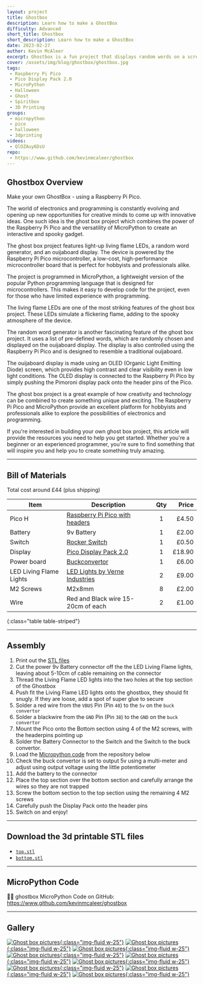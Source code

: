 ```yaml
---
layout: project
title: Ghostbox
description: Learn how to make a GhostBox
difficulty: Advanced
short_title: Ghostbox
short_description: Learn how to make a GhostBox
date: 2023-02-27
author: Kevin McAleer
excerpt: Ghostbox is a fun project that displays random words on a screen. 
cover: /assets/img/blog/ghostbox/ghostbox.jpg
tags: 
 - Raspberry Pi Pico
 - Pico Display Pack 2.0
 - MicroPython
 - Halloween
 - Ghost
 - Spiritbox
 - 3D Printing
groups:
 - micropython
 - pico
 - halloween
 - 3dprinting
videos:
 - QlOZAuy6DsU
repo:
 - https://www.github.com/kevinmcaleer/ghostbox
---
```


## Ghostbox Overview

Make your own GhostBox - using a Raspberry Pi Pico.

The world of electronics and programming is constantly evolving and opening up new opportunities for creative minds to come up with innovative ideas. One such idea is the ghost box project which combines the power of the Raspberry Pi Pico and the versatility of MicroPython to create an interactive and spooky gadget.

The ghost box project features light-up living flame LEDs, a random word generator, and an ouijaboard display. The device is powered by the Raspberry Pi Pico microcontroller, a low-cost, high-performance microcontroller board that is perfect for hobbyists and professionals alike.

The project is programmed in MicroPython, a lightweight version of the popular Python programming language that is designed for microcontrollers. This makes it easy to develop code for the project, even for those who have limited experience with programming.

The living flame LEDs are one of the most striking features of the ghost box project. These LEDs simulate a flickering flame, adding to the spooky atmosphere of the device. 

The random word generator is another fascinating feature of the ghost box project. It uses a list of pre-defined words, which are randomly chosen and displayed on the ouijaboard display. The display is also controlled using the Raspberry Pi Pico and is designed to resemble a traditional ouijaboard.

The ouijaboard display is made using an OLED (Organic Light Emitting Diode) screen, which provides high contrast and clear visibility even in low light conditions. The OLED display is connected to the Raspberry Pi Pico by simply pushing the Pimoroni display pack onto the header pins of the Pico.

The ghost box project is a great example of how creativity and technology can be combined to create something unique and exciting. The Raspberry Pi Pico and MicroPython provide an excellent platform for hobbyists and professionals alike to explore the possibilities of electronics and programming.

If you're interested in building your own ghost box project, this article will provide the resources you need to help you get started. Whether you're a beginner or an experienced programmer, you're sure to find something that will inspire you and help you to create something truly amazing.

---

## Bill of Materials

Total cost around £44 (plus shipping)

Item                    | Description                                                                                                          | Qty |  Price
------------------------|----------------------------------------------------------------------------------------------------------------------|:---:|------:
Pico H                  | [Raspberry Pi Pico with headers](https://shop.pimoroni.com/products/raspberry-pi-pico?variant=40059364311123)        |  1  |  £4.50
Battery                 | 9v Battery                                                                                                           |  1  |  £2.00
Switch                  | [Rocker Switch](https://uk.rs-online.com/web/p/rocker-switches/1640941)                                              |  1  |  £0.50
Display                 | [Pico Display Pack 2.0](https://shop.pimoroni.com/products/pico-display-pack-2-0)                                    |  1  | £18.90
Power board             | [Buckconvertor](https://shop.pimoroni.com/products/mpm3610-5v-buck-converter-breakout-21v-in-5v-out-at-1-2a)         |  1  |  £6.00
LED Living Flame Lights | [LED Lights by Verne Industries](https://www.verneindustries.co.uk/ourshop/prod_7083340-Living-Flame-LED-Light.html) |  2  |  £9.00
M2 Screws               | M2x8mm                                                                                                               |  8  |  £2.00
Wire                    | Red and Black wire 15-20cm of each                                                                                   |  2  |  £1.00
{:class="table table-striped"}

---

## Assembly

1. Print out the [STL files](#download-the-3d-printable-stl-files)
1. Cut the power 9v Battery connector off the the LED Living Flame lights, leaving about 5-10cm of cable remaining on the connector
1. Thread the Living Flame LED lights into the two holes at the top section of the Ghostbox
1. Push fit the Living Flame LED lights onto the ghostbox, they should fit snugly. If they are loose, add a spot of super glue to secure
1. Solder a red wire from the `VBUS` Pin (Pin `40`) to the `5v` on the `buck convertor`
1. Solder a blackwire from the `GND` Pin (Pin `38`) to the `GND` on the `buck convertor`
1. Mount the Pico onto the Bottom section using 4 of the M2 screws, with the headerpins pointing up
1. Solder the Battery Connector to the Switch and the Switch to the buck convertor.
1. Load the [Micropython code](#micropython-code) from the repository below
1. Check the buck convertor is set to output 5v using a multi-meter and adjust using output voltage using the little potentiometer
1. Add the battery to the connector
1. Place the top section over the bottom section and carefully arrange the wires so they are not trapped
1. Screw the bottom section to the top section using the remaining 4 M2 screws
1. Carefully push the Display Pack onto the header pins
1. Switch on and enjoy!

---

## Download the 3d printable STL files

* [`top.stl`](/assets/stl/ghostbox/top.stl)
* [`bottom.stl`](/assets/stl/ghostbox/bottom.stl)

---

## MicroPython Code

👩‍💻 ghostbox MicroPython Code on GitHub: <https://www.github.com/kevinmcaleer/ghostbox>

---

## Gallery

[![Ghost box pictures](/assets/img/blog/ghostbox/ghostbox01.jpg){:class="img-fluid w-25"}](/assets/img/blog/ghostbox/ghostbox01.jpg)
[![Ghost box pictures](/assets/img/blog/ghostbox/ghostbox02.jpg){:class="img-fluid w-25"}](/assets/img/blog/ghostbox/ghostbox02.jpg)
[![Ghost box pictures](/assets/img/blog/ghostbox/ghostbox03.jpg){:class="img-fluid w-25"}](/assets/img/blog/ghostbox/ghostbox03.jpg)
[![Ghost box pictures](/assets/img/blog/ghostbox/ghostbox04.jpg){:class="img-fluid w-25"}](/assets/img/blog/ghostbox/ghostbox04.jpg)
[![Ghost box pictures](/assets/img/blog/ghostbox/ghostbox05.jpg){:class="img-fluid w-25"}](/assets/img/blog/ghostbox/ghostbox05.jpg)
[![Ghost box pictures](/assets/img/blog/ghostbox/ghostbox06.png){:class="img-fluid w-25"}](/assets/img/blog/ghostbox/ghostbox06.png)
[![Ghost box pictures](/assets/img/blog/ghostbox/ghostbox07.png){:class="img-fluid w-25"}](/assets/img/blog/ghostbox/ghostbox07.png)
[![Ghost box pictures](/assets/img/blog/ghostbox/ghostbox08.png){:class="img-fluid w-25"}](/assets/img/blog/ghostbox/ghostbox08.png)
[![Ghost box pictures](/assets/img/blog/ghostbox/ghostbox09.png){:class="img-fluid w-25"}](/assets/img/blog/ghostbox/ghostbox09.png)
